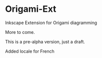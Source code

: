# Origami-Ext
Inkscape Extension for Origami diagramming

More to come.

This is a pre-alpha version, just a draft.

Added locale for French
